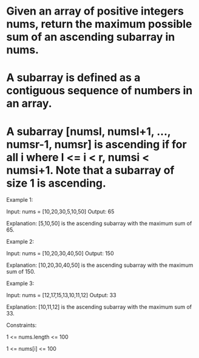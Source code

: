# Given an array of positive integers nums, return the maximum possible sum of an ascending subarray in nums.

# A subarray is defined as a contiguous sequence of numbers in an array.

# A subarray [numsl, numsl+1, ..., numsr-1, numsr] is ascending if for all i where l <= i < r, numsi  < numsi+1. Note that a subarray of size 1 is ascending.

 

Example 1:

Input: nums = [10,20,30,5,10,50]
Output: 65

Explanation: [5,10,50] is the ascending subarray with the maximum sum of 65.


Example 2:

Input: nums = [10,20,30,40,50]
Output: 150

Explanation: [10,20,30,40,50] is the ascending subarray with the maximum sum of 150.


Example 3:

Input: nums = [12,17,15,13,10,11,12]
Output: 33

Explanation: [10,11,12] is the ascending subarray with the maximum sum of 33.
 

Constraints:

1 <= nums.length <= 100

1 <= nums[i] <= 100